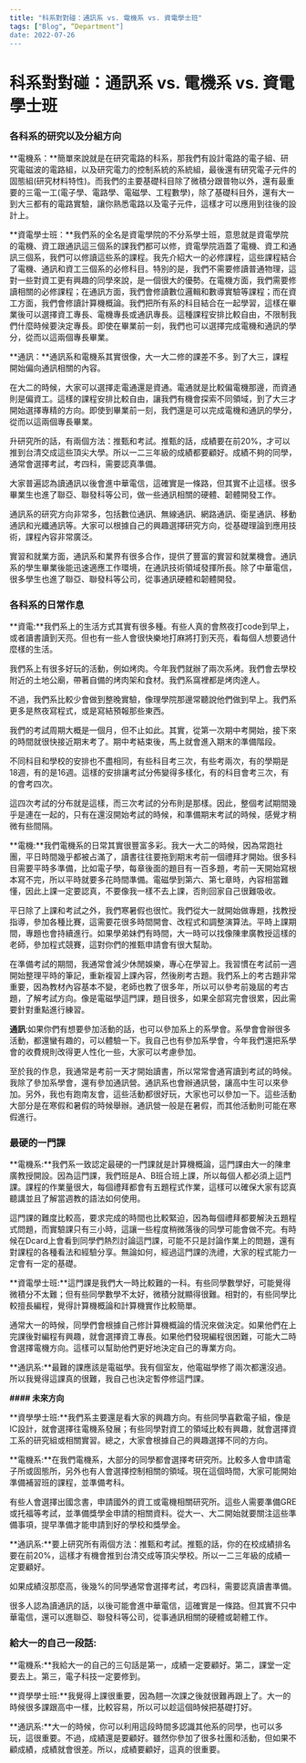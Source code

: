 ```yaml
---
title: "科系對對碰：通訊系 vs. 電機系 vs. 資電學士班"
tags: ["Blog", “Department"]
date: 2022-07-26
---
```

# 科系對對碰：通訊系 vs. 電機系 vs. 資電學士班

### **各科系的研究以及分組方向**

**電機系：**簡單來說就是在研究電路的科系，那我們有設計電路的電子組、研究電磁波的電路組，以及研究電力的控制系統的系統組，最後還有研究電子元件的固態組(研究材料特性)。而我們的主要基礎科目除了微積分跟普物以外，還有最重要的三電一工(電子學、電路學、電磁學、工程數學)，除了基礎科目外，還有大一到大三都有的電路實驗，讓你熟悉電路以及電子元件，這樣才可以應用到往後的設計上。

**資電學士班：**我們系的全名是資電學院的不分系學士班，意思就是資電學院的電機、資工跟通訊這三個系的課我們都可以修，資電學院涵蓋了電機、資工和通訊三個系，我們可以修讀這些系的課程。我先介紹大一的必修課程，這些課程結合了電機、通訊和資工三個系的必修科目。特別的是，我們不需要修讀普通物理，這對一些對資工更有興趣的同學來說，是一個很大的優勢。在電機方面，我們需要修讀相關的必修課程；在通訊方面，我們會修讀數位邏輯和數導實驗等課程；而在資工方面，我們會修讀計算機概論。我們把所有系的科目結合在一起學習，這樣在畢業後可以選擇資工專長、電機專長或通訊專長。這種課程安排比較自由，不限制我們什麼時候要決定專長。即使在畢業前一刻，我們也可以選擇完成電機和通訊的學分，從而以這兩個專長畢業。

**通訊：**通訊系和電機系其實很像，大一大二修的課差不多。到了大三，課程開始偏向通訊相關的內容。

在大二的時候，大家可以選擇走電通還是資通。電通就是比較偏電機那邊，而資通則是偏資工。這樣的課程安排比較自由，讓我們有機會探索不同領域，到了大三才開始選擇專精的方向。即使到畢業前一刻，我們還是可以完成電機和通訊的學分，從而以這兩個專長畢業。

升研究所的話，有兩個方法：推甄和考試。推甄的話，成績要在前20%，才可以推到台清交成這些頂尖大學。所以一二三年級的成績都要顧好。成績不夠的同學，通常會選擇考試，考四科，需要認真準備。

大家普遍認為讀通訊以後會進中華電信，這確實是一條路，但其實不止這樣。很多畢業生也進了聯亞、聯發科等公司，做一些通訊相關的硬體、韌體開發工作。

通訊系的研究方向非常多，包括數位通訊、無線通訊、網路通訊、衛星通訊、移動通訊和光纖通訊等。大家可以根據自己的興趣選擇研究方向，從基礎理論到應用技術，課程內容非常廣泛。

實習和就業方面，通訊系和業界有很多合作，提供了豐富的實習和就業機會。通訊系的學生畢業後能迅速適應工作環境，在通訊技術領域發揮所長。除了中華電信，很多學生也進了聯亞、聯發科等公司，從事通訊硬體和韌體開發。

### **各科系的日常作息**

**資電:**我們系上的生活方式其實有很多種。有些人真的會熬夜打code到早上，或者讀書讀到天亮。但也有一些人會很快樂地打麻將打到天亮，看每個人想要過什麼樣的生活。

我們系上有很多好玩的活動，例如烤肉。今年我們就辦了兩次系烤。我們會去學校附近的土地公廟，帶著自備的烤肉架和食材。我們系窩裡都是烤肉達人。

不過，我們系比較少會做到整晚實驗，像理學院那邊常聽說他們做到早上。我們系更多是熬夜寫程式，或是寫結預報那些東西。

我們的考試周期大概是一個月，但不止如此。其實，從第一次期中考開始，接下來的時間就很快接近期末考了。期中考結束後，馬上就會進入期末的準備階段。

不同科目和學校的安排也不盡相同，有些科目考三次，有些考兩次，有的學期是18週，有的是16週。這樣的安排讓考試分佈變得多樣化，有的科目會考三次，有的會考四次。

這四次考試的分布就是這樣，而三次考試的分布則是那樣。因此，整個考試期間幾乎是連在一起的，只有在還沒開始考試的時候，和準備期末考試的時候，感覺才稍微有些間隔。

**電機:**我們電機系的日常其實很豐富多彩。我大一大二的時候，因為常跑社團，平日時間幾乎都被占滿了，讀書往往要拖到期末考前一個禮拜才開始。很多科目需要平時多準備，比如電子學，每章後面的題目有一百多題，考前一天開始寫根本寫不完，所以平時就要多花時間準備。電磁學到第六、第七章時，內容相當難懂，因此上課一定要認真，不要像我一樣不去上課，否則回家自己很難吸收。

平日除了上課和考試之外，我們寒暑假也很忙。我們從大一就開始做專題，找教授指導，參加各種比賽，這需要花很多時間開會、改程式和調整演算法。平時上課期間，專題也會持續進行。如果學弟妹們有時間，大一時可以找像陳聿廣教授這樣的老師，參加程式競賽，這對你們的推甄申請會有很大幫助。

在準備考試的期間，我通常會減少休閒娛樂，專心在學習上。我習慣在考試前一週開始整理平時的筆記，重新複習上課內容，然後刷考古題。我們系上的考古題非常重要，因為教材內容基本不變，老師也教了很多年，所以可以參考前幾屆的考古題，了解考試方向。像是電磁學這門課，題目很多，如果全部寫完會很累，因此需要針對重點進行練習。

**通訊**:如果你們有想要參加活動的話，也可以參加系上的系學會。系學會會辦很多活動，都還蠻有趣的，可以體驗一下。我自己也有參加系學會，今年我們還把系學會的收費規則改得更人性化一些，大家可以考慮參加。

至於我的作息，我通常是考前一天才開始讀書，所以常常會通宵讀到考試的時候。我除了參加系學會，還有參加通訊營。通訊系也會辦通訊營，讓高中生可以來參加。另外，我也有跑南友會，這些活動都很好玩，大家也可以參加一下。這些活動大部分是在寒假和暑假的時候舉辦。通訊營一般是在暑假，而其他活動則可能在寒假進行。

### **最硬的一門課**

**電機系:**我們系一致認定最硬的一門課就是計算機概論，這門課由大一的陳聿廣教授開設。因為這門課，我們班是A、B班合班上課，所以每個人都必須上這門課。課程的作業量很大，每個禮拜都會有五題程式作業，這樣可以確保大家有認真聽講並且了解當週教的語法如何使用。

這門課的難度比較高，要求完成的時間也比較緊迫，因為每個禮拜都要解決五題程式問題，而實驗課只有三小時，這讓一些程度稍微落後的同學可能會做不完。有時候在Dcard上會看到同學們熱烈討論這門課，可能不只是討論作業上的問題，還有對課程的各種看法和經驗分享。無論如何，經過這門課的洗禮，大家的程式能力一定會有一定的基礎。

**資電學士班:**這門課是我們大一時比較難的一科。有些同學數學好，可能覺得微積分不太難；但有些同學數學不太好，微積分就顯得很難。相對的，有些同學比較擅長編程，覺得計算機概論和計算機實作比較簡單。

通常大一的時候，同學們會根據自己修計算機概論的情況來做決定。如果他們在上完課後對編程有興趣，就會選擇資工專長。如果他們發現編程很困難，可能大二時會選擇電機方向。這樣可以幫助他們更好地決定自己的專業方向。

**通訊系:**最難的課應該是電磁學。我有個室友，他電磁學修了兩次都還沒過。所以我覺得這課真的很難，我自己也決定暫停修這門課。

**#### 未來方向**

**資學學士班:**我們系主要還是看大家的興趣方向。有些同學喜歡電子組，像是IC設計，就會選擇往電機系發展；有些同學對資工的領域比較有興趣，就會選擇資工系的研究組或相關實習。總之，大家會根據自己的興趣選擇不同的方向。

**電機系:**在我們電機系，大部分的同學都會選擇考研究所。比較多人會申請電子所或固態所，另外也有人會選擇控制相關的領域。現在這個時間，大家可能開始準備補習班的課程，並準備考科。

有些人會選擇出國念書，申請國外的資工或電機相關研究所。這些人需要準備GRE或托福等考試，並準備獎學金申請的相關資料。從大一、大二開始就要關注這些準備事項，提早準備才能申請到好的學校和獎學金。

**通訊系:**要上研究所有兩個方法：推甄和考試。推甄的話，你的在校成績排名要在前20%，這樣才有機會推到台清交成等頂尖學校。所以一二三年級的成績一定要顧好。

如果成績沒那麼高，後幾%的同學通常會選擇考試，考四科，需要認真讀書準備。

很多人認為讀通訊的話，以後可能會進中華電信，這確實是一條路。但其實不只中華電信，還可以進聯亞、聯發科等公司，從事通訊相關的硬體或韌體工作。

### **給大一的自己一段話:**

**電機系:**我給大一的自己的三句話是第一，成績一定要顧好。第二，課堂一定要去上。第三，電子科技一定要修到。

**資學學士班:**我覺得上課很重要，因為翹一次課之後就很難再跟上了。大一的時候很多課跟高中一樣，比較容易，所以可以趁這個時候把基礎打好。

**通訊系:**大一的時候，你可以利用這段時間多認識其他系的同學，也可以多玩，這很重要。不過，成績還是要顧好。雖然你參加了很多社團和活動，但如果不顧成績，成績就會很差。所以，成績要顧好，這真的很重要。
